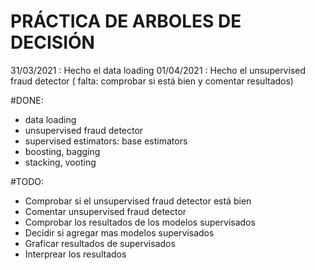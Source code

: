 # PRÁCTICA DE ARBOLES DE DECISIÓN

31/03/2021 : Hecho el data loading
01/04/2021 : Hecho el unsupervised fraud detector ( falta: comprobar si está bien y comentar resultados)

#DONE:
- data loading
- unsupervised fraud detector
- supervised estimators: base estimators
- boosting, bagging
- stacking, vooting

#TODO:
- Comprobar si el unsupervised fraud detector está bien
- Comentar unsupervised fraud detector
- Comprobar los resultados de los modelos supervisados
- Decidir si agregar mas modelos supervisados
- Graficar resultados de supervisados
- Interprear los resultados

